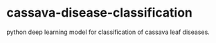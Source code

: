 # cassava-disease-classification
python deep learning model for classification of cassava leaf diseases.
